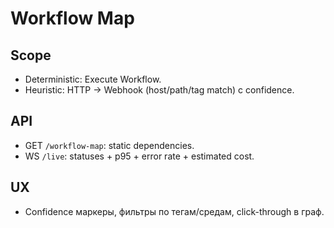# Workflow Map

## Scope
- Deterministic: Execute Workflow.
- Heuristic: HTTP → Webhook (host/path/tag match) с confidence.

## API
- GET `/workflow-map`: static dependencies.
- WS `/live`: statuses + p95 + error rate + estimated cost.

## UX
- Confidence маркеры, фильтры по тегам/средам, click-through в граф.
